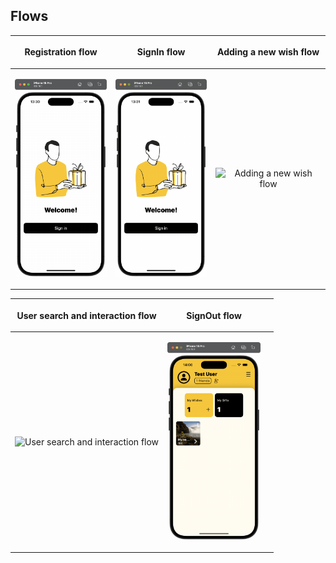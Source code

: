 ## Flows

| <p align="center">Registration flow</p>                              | <p align="center">SignIn flow</p>                                    | <p align="center">Adding a new wish flow</p>                       |
|:--------------------------------------------------------------------:|:---------------------------------------------------------------------:|:-------------------------------------------------------------------:|
| <p align="center"><img src="https://github.com/dartchuwak/GleefulPreview/blob/main/media/1.gif" height="316" width="149" alt="Registration flow"></p> | <p align="center"><img src="https://github.com/dartchuwak/GleefulPreview/blob/main/media/2.gif" height="316" width="149" alt="SignIn flow"></p> | <p align="center"><img src="https://github.com/dartchuwak/GleefulPreview/blob/main/media/3.gif" height="316" width="149" alt="Adding a new wish flow"></p> |

| <p align="center">User search and interaction flow</p>               | <p align="center">SignOut flow</p>                                    |                                                                     |
|:--------------------------------------------------------------------:|:---------------------------------------------------------------------:|:-------------------------------------------------------------------:|
| <p align="center"><img src="https://github.com/dartchuwak/GleefulPreview/blob/main/media/4.gif" height="316" width="149" alt="User search and interaction flow"></p> | <p align="center"><img src="https://github.com/dartchuwak/GleefulPreview/blob/main/media/5.gif" height="316" width="149" alt="SignOut flow"></p> |                                                                     |

